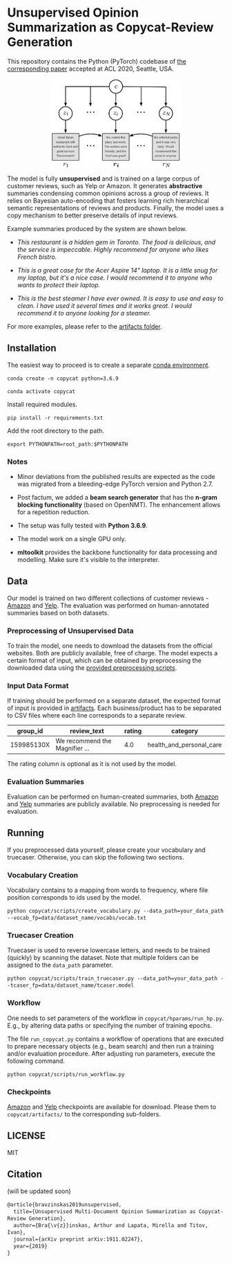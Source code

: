 # Unsupervised Opinion Summarization as Copycat-Review Generation

This repository contains the Python (PyTorch) codebase of [the corresponding paper](https://arxiv.org/abs/1911.02247
) accepted at ACL 2020, Seattle, USA.


<p align="center">
<img src="img/diagram.png" width="300">
</p>

The model is fully **unsupervised** and is trained on a large corpus of customer reviews, such as Yelp or Amazon. It generates **abstractive** summaries condensing common opinions across a group of reviews.  It relies on Bayesian auto-encoding that fosters learning rich hierarchical semantic representations of reviews and products. Finally, the model uses a copy mechanism to better preserve details of input reviews.

Example summaries produced by the system are shown below.


* *This restaurant is a hidden gem in Toronto. The food is delicious, and the service is impeccable. Highly recommend for anyone who likes French bistro.*

* *This is a great case for the Acer Aspire 14" laptop. It is a little snug for my laptop, but it's a nice case. I would recommend it to anyone who wants to protect their laptop.*

* *This is the best steamer I have ever owned. It is easy to use and easy to clean. I have used it several times and it works great. I would recommend it to anyone looking for a steamer.*


For more examples, please refer to the [artifacts folder](copycat/artifacts/).

## Installation

The easiest way to proceed is to create a separate [conda environment](https://docs.conda.io/en/latest/).

```
conda create -n copycat python=3.6.9
```

```
conda activate copycat
```

Install required modules.

```
pip install -r requirements.txt
```

Add the root directory to the path.

```
export PYTHONPATH=root_path:$PYTHONPATH
```

### Notes

* Minor deviations from the published results are expected as the code was migrated from a bleeding-edge PyTorch version and Python 2.7.

* Post factum, we added a **beam search generator** that has the **n-gram blocking functionality** (based on OpenNMT). The enhancement allows for a repetition reduction.

* The setup was fully tested with **Python 3.6.9**.

* The model work on a single GPU only.

* **mltoolkit** provides the backbone functionality for data processing and modelling. Make sure it's visible to the interpreter.

## Data

Our model is trained on two different collections of customer reviews - [Amazon](https://cseweb.ucsd.edu/~jmcauley/datasets.html) and [Yelp](https://www.yelp.nl/dataset/challenge). The evaluation was performed on human-annotated summaries based on both datasets.

### Preprocessing of Unsupervised Data
To train the model, one needs to download the datasets from the official websites. Both are publicly available, free of charge.
The model expects a certain format of input, which can be obtained by preprocessing the downloaded data using the [provided preprocessing scripts](preprocessing/).

### Input Data Format

If training should be performed on a separate dataset, the expected format of input is provided in [artifacts](artifacts/amazon/data/input_example). Each business/product has to be separated to CSV files where each line corresponds to a separate review.


group_id | review_text | rating | category
--- | --- | --- | ---
159985130X | We recommend the Magnifier ...  | 4.0 | health_and_personal_care

The rating column is optional as it is not used by the model.

### Evaluation Summaries

Evaluation can be performed on human-created summaries, both [Amazon](https://github.com/ixlan/CopyCat-abstractive-Amazon-product-summaries) and [Yelp](https://github.com/sosuperic/MeanSum) summaries are publicly available. No preprocessing is needed for evaluation.

## Running

If you preprocessed data yourself, please create your vocabulary and truecaser. Otherwise, you can skip the following two sections.

### Vocabulary Creation

Vocabulary contains to a mapping from words to frequency, where file position corresponds to ids used by the model.

```
python copycat/scripts/create_vocabulary.py --data_path=your_data_path --vocab_fp=data/dataset_name/vocabs/vocab.txt
```

### Truecaser Creation
Truecaser is used to reverse lowercase letters, and needs to be trained (quickly) by scanning the dataset. Note that multiple folders can be assigned to the `data_path` parameter.

```
python copycat/scripts/train_truecaser.py --data_path=your_data_path --tcaser_fp=data/dataset_name/tcaser.model
```

### Workflow

One needs to set parameters of the workflow in `copycat/hparams/run_hp.py`. E.g., by altering data paths or specifying the number of training epochs.

The file `run_copycat.py` contains a workflow of operations that are executed to prepare necessary objects (e.g., beam search) and then run a training and/or evaluation procedure.
After adjusting run parameters, execute the following command.

```
python copycat/scripts/run_workflow.py
```


### Checkpoints

[Amazon](https://drive.google.com/open?id=143BhjMPL5vdNdjk0-duAz4LBB7FBVhXx) and [Yelp](https://drive.google.com/open?id=1wy8lpokZqf3KygQQJTLrPVT7q6Ok3Hgr) checkpoints are available for download. Please them to `copycat/artifacts/` to the corresponding sub-folders.

## LICENSE

MIT


## Citation

(will be updated soon)

```
@article{bravzinskas2019unsupervised,
  title={Unsupervised Multi-Document Opinion Summarization as Copycat-Review Generation},
  author={Bra{\v{z}}inskas, Arthur and Lapata, Mirella and Titov, Ivan},
  journal={arXiv preprint arXiv:1911.02247},
  year={2019}
}
```
